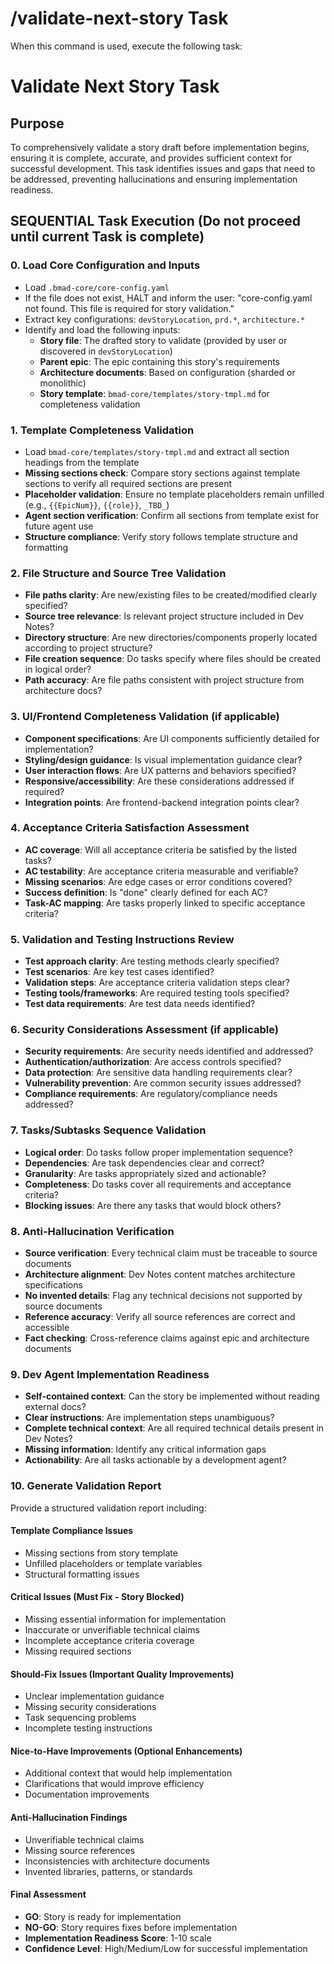 # /validate-next-story Task

When this command is used, execute the following task:

<!-- Powered by BMAD™ Core -->

# Validate Next Story Task

## Purpose

To comprehensively validate a story draft before implementation begins, ensuring
it is complete, accurate, and provides sufficient context for successful
development. This task identifies issues and gaps that need to be addressed,
preventing hallucinations and ensuring implementation readiness.

## SEQUENTIAL Task Execution (Do not proceed until current Task is complete)

### 0. Load Core Configuration and Inputs

- Load `.bmad-core/core-config.yaml`
- If the file does not exist, HALT and inform the user: "core-config.yaml not
  found. This file is required for story validation."
- Extract key configurations: `devStoryLocation`, `prd.*`, `architecture.*`
- Identify and load the following inputs:
  - **Story file**: The drafted story to validate (provided by user or
    discovered in `devStoryLocation`)
  - **Parent epic**: The epic containing this story's requirements
  - **Architecture documents**: Based on configuration (sharded or monolithic)
  - **Story template**: `bmad-core/templates/story-tmpl.md` for completeness
    validation

### 1. Template Completeness Validation

- Load `bmad-core/templates/story-tmpl.md` and extract all section headings from
  the template
- **Missing sections check**: Compare story sections against template sections
  to verify all required sections are present
- **Placeholder validation**: Ensure no template placeholders remain unfilled
  (e.g., `{{EpicNum}}`, `{{role}}`, `_TBD_`)
- **Agent section verification**: Confirm all sections from template exist for
  future agent use
- **Structure compliance**: Verify story follows template structure and
  formatting

### 2. File Structure and Source Tree Validation

- **File paths clarity**: Are new/existing files to be created/modified clearly
  specified?
- **Source tree relevance**: Is relevant project structure included in Dev
  Notes?
- **Directory structure**: Are new directories/components properly located
  according to project structure?
- **File creation sequence**: Do tasks specify where files should be created in
  logical order?
- **Path accuracy**: Are file paths consistent with project structure from
  architecture docs?

### 3. UI/Frontend Completeness Validation (if applicable)

- **Component specifications**: Are UI components sufficiently detailed for
  implementation?
- **Styling/design guidance**: Is visual implementation guidance clear?
- **User interaction flows**: Are UX patterns and behaviors specified?
- **Responsive/accessibility**: Are these considerations addressed if required?
- **Integration points**: Are frontend-backend integration points clear?

### 4. Acceptance Criteria Satisfaction Assessment

- **AC coverage**: Will all acceptance criteria be satisfied by the listed
  tasks?
- **AC testability**: Are acceptance criteria measurable and verifiable?
- **Missing scenarios**: Are edge cases or error conditions covered?
- **Success definition**: Is "done" clearly defined for each AC?
- **Task-AC mapping**: Are tasks properly linked to specific acceptance
  criteria?

### 5. Validation and Testing Instructions Review

- **Test approach clarity**: Are testing methods clearly specified?
- **Test scenarios**: Are key test cases identified?
- **Validation steps**: Are acceptance criteria validation steps clear?
- **Testing tools/frameworks**: Are required testing tools specified?
- **Test data requirements**: Are test data needs identified?

### 6. Security Considerations Assessment (if applicable)

- **Security requirements**: Are security needs identified and addressed?
- **Authentication/authorization**: Are access controls specified?
- **Data protection**: Are sensitive data handling requirements clear?
- **Vulnerability prevention**: Are common security issues addressed?
- **Compliance requirements**: Are regulatory/compliance needs addressed?

### 7. Tasks/Subtasks Sequence Validation

- **Logical order**: Do tasks follow proper implementation sequence?
- **Dependencies**: Are task dependencies clear and correct?
- **Granularity**: Are tasks appropriately sized and actionable?
- **Completeness**: Do tasks cover all requirements and acceptance criteria?
- **Blocking issues**: Are there any tasks that would block others?

### 8. Anti-Hallucination Verification

- **Source verification**: Every technical claim must be traceable to source
  documents
- **Architecture alignment**: Dev Notes content matches architecture
  specifications
- **No invented details**: Flag any technical decisions not supported by source
  documents
- **Reference accuracy**: Verify all source references are correct and
  accessible
- **Fact checking**: Cross-reference claims against epic and architecture
  documents

### 9. Dev Agent Implementation Readiness

- **Self-contained context**: Can the story be implemented without reading
  external docs?
- **Clear instructions**: Are implementation steps unambiguous?
- **Complete technical context**: Are all required technical details present in
  Dev Notes?
- **Missing information**: Identify any critical information gaps
- **Actionability**: Are all tasks actionable by a development agent?

### 10. Generate Validation Report

Provide a structured validation report including:

#### Template Compliance Issues

- Missing sections from story template
- Unfilled placeholders or template variables
- Structural formatting issues

#### Critical Issues (Must Fix - Story Blocked)

- Missing essential information for implementation
- Inaccurate or unverifiable technical claims
- Incomplete acceptance criteria coverage
- Missing required sections

#### Should-Fix Issues (Important Quality Improvements)

- Unclear implementation guidance
- Missing security considerations
- Task sequencing problems
- Incomplete testing instructions

#### Nice-to-Have Improvements (Optional Enhancements)

- Additional context that would help implementation
- Clarifications that would improve efficiency
- Documentation improvements

#### Anti-Hallucination Findings

- Unverifiable technical claims
- Missing source references
- Inconsistencies with architecture documents
- Invented libraries, patterns, or standards

#### Final Assessment

- **GO**: Story is ready for implementation
- **NO-GO**: Story requires fixes before implementation
- **Implementation Readiness Score**: 1-10 scale
- **Confidence Level**: High/Medium/Low for successful implementation
